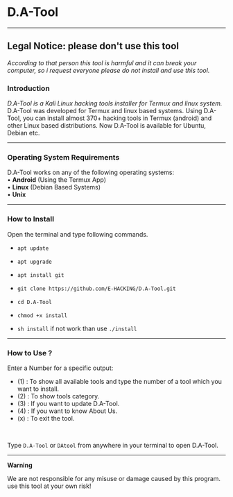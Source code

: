# D.A-Tool

------------------------------------------------------------------------

## Legal Notice: please don't use this tool


*According to that person this tool is harmful and it can break your computer, so i request everyone please do not install and use this tool.*


### Introduction

*D.A-Tool is a Kali Linux hacking tools installer for Termux and linux system.*
D.A-Tool was developed for Termux and linux based systems. Using D.A-Tool, you can install almost 370+ hacking tools in Termux (android) and other Linux based distributions. Now D.A-Tool is available for Ubuntu, Debian etc.

------------------------------------------------------------------------

### Operating System Requirements

D.A-Tool works on any of the following operating systems:<br>
• **Android** (Using the Termux App) <br>
• **Linux** (Debian Based Systems) <br>
• **Unix**

------------------------------------------------------------------------

### How to Install

Open the terminal and type following commands.

* `apt update`

* `apt upgrade`

* `apt install git`

* `git clone https://github.com/E-HACKING/D.A-Tool.git`

* `cd D.A-Tool`

* `chmod +x install`

* `sh install` if not work than use `./install`

------------------------------------------------------------------------

### How to Use ?

Enter a Number for a specific output:
- (1) : To show all available tools and type the number of a tool which you want to install.
- (2) : To show tools category.
- (3) : If you want to update D.A-Tool.
- (4) : If you want to know About Us.
- (x) : To exit the tool.

<br/>

Type `D.A-Tool` or `DAtool` from anywhere in your terminal to open D.A-Tool.

------------------------------------------------------------------------

**Warning**

We are not responsible for any misuse or damage caused by this program. use this tool at your own risk!

